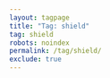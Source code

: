 ```yaml
---
layout: tagpage
title: "Tag: shield"
tag: shield
robots: noindex
permalink: /tag/shield/
exclude: true
---
```

